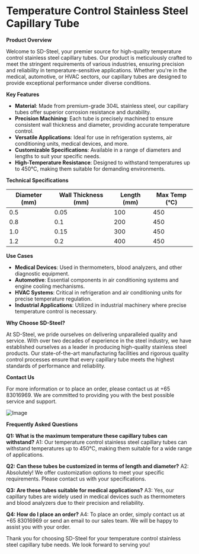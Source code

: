 # Temperature Control Stainless Steel Capillary Tube

**Product Overview**

Welcome to SD-Steel, your premier source for high-quality temperature control stainless steel capillary tubes. Our product is meticulously crafted to meet the stringent requirements of various industries, ensuring precision and reliability in temperature-sensitive applications. Whether you're in the medical, automotive, or HVAC sectors, our capillary tubes are designed to provide exceptional performance under diverse conditions.

**Key Features**

- **Material**: Made from premium-grade 304L stainless steel, our capillary tubes offer superior corrosion resistance and durability.
- **Precision Machining**: Each tube is precisely machined to ensure consistent wall thickness and diameter, providing accurate temperature control.
- **Versatile Applications**: Ideal for use in refrigeration systems, air conditioning units, medical devices, and more.
- **Customizable Specifications**: Available in a range of diameters and lengths to suit your specific needs.
- **High-Temperature Resistance**: Designed to withstand temperatures up to 450°C, making them suitable for demanding environments.

**Technical Specifications**

| Diameter (mm) | Wall Thickness (mm) | Length (mm) | Max Temp (°C) |
|---------------|---------------------|-------------|---------------|
| 0.5           | 0.05                | 100         | 450           |
| 0.8           | 0.1                 | 200         | 450           |
| 1.0           | 0.15                | 300         | 450           |
| 1.2           | 0.2                 | 400         | 450           |

**Use Cases**

- **Medical Devices**: Used in thermometers, blood analyzers, and other diagnostic equipment.
- **Automotive**: Essential components in air conditioning systems and engine cooling mechanisms.
- **HVAC Systems**: Critical in refrigeration and air conditioning units for precise temperature regulation.
- **Industrial Applications**: Utilized in industrial machinery where precise temperature control is necessary.

**Why Choose SD-Steel?**

At SD-Steel, we pride ourselves on delivering unparalleled quality and service. With over two decades of experience in the steel industry, we have established ourselves as a leader in producing high-quality stainless steel products. Our state-of-the-art manufacturing facilities and rigorous quality control processes ensure that every capillary tube meets the highest standards of performance and reliability.

**Contact Us**

For more information or to place an order, please contact us at +65 83016969. We are committed to providing you with the best possible service and support.

![Image](https://github.com/user-attachments/assets/2567258e-e124-4816-932d-1809bd27ef0b)

**Frequently Asked Questions**

**Q1: What is the maximum temperature these capillary tubes can withstand?**
A1: Our temperature control stainless steel capillary tubes can withstand temperatures up to 450°C, making them suitable for a wide range of applications.

**Q2: Can these tubes be customized in terms of length and diameter?**
A2: Absolutely! We offer customization options to meet your specific requirements. Please contact us with your specifications.

**Q3: Are these tubes suitable for medical applications?**
A3: Yes, our capillary tubes are widely used in medical devices such as thermometers and blood analyzers due to their precision and reliability.

**Q4: How do I place an order?**
A4: To place an order, simply contact us at +65 83016969 or send an email to our sales team. We will be happy to assist you with your order.

Thank you for choosing SD-Steel for your temperature control stainless steel capillary tube needs. We look forward to serving you!